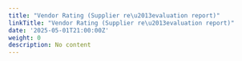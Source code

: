 ```yaml
---
title: "Vendor Rating (Supplier re\u2013evaluation report)"
linkTitle: "Vendor Rating (Supplier re\u2013evaluation report)"
date: '2025-05-01T21:00:00Z'
weight: 0
description: No content
---
```



